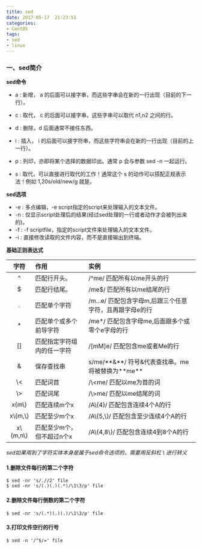 ```yaml
---
title: sed
date: 2017-05-17  21:23:51
categories:
- CentOS
tags:
- sed
- linux
---
```


<!-- more -->

### 一、sed简介

**sed命令**

- a : 新增， a 的后面可以接字串，而这些字串会在新的一行出现（目前的下一行）。

- c : 取代， c 的后面可以接字串，这些字串可以取代 n1,n2 之间的行。

- d : 删除，d 后面通常不接任东西。

- i  : 插入， i 的后面可以接字符串，而这些字符串会在新的一行出现（目前的上一行）。

- p : 列印，亦即将某个选择的数据印出。通常 p 会与参数 sed -n 一起运行。

- s : 取代，可以直接进行取代的工作！通常这个 s 的动作可以搭配正规表示法！例如 1,20s/old/new/g 就是。

**sed选项**

- -e : 多点编辑，-e script指定的script来处理输入的文本文件。
- -n : 仅显示script处理后的结果(经过sed处理的一行或者动作才会被列出来的)。
- -f : -f scriptfile，指定的script文件来处理输入的文本文件。
- -i : 直接修改读取的文件内容，而不是直接输出到终端。

**基础正则表达式**

|     字符     | 作用             | 实例                                       |
| :--------: | :------------- | :--------------------------------------- |
|     ^      | 匹配行开头。         | /^me/   匹配所有以me开头的行                      |
|     $      | 匹配行结尾。         | /me$/   匹配所有以me结尾的行                      |
|     .      | 匹配单个字符         | /m...e/   匹配包含字母m,后跟三个任意字符，且再跟字母e的行      |
|     *      | 匹配单个或多个前导字符    | /me*/   匹配包含字母me,后面跟多个或零个e字母的行           |
|     []     | 匹配指定字符组内的任一字符  | /[mM]e/   匹配包含me或者Me的行                   |
|     &      | 保存查找串          | s/me/\*\*&\*\*/   符号&代表查找串。me将被替换为\*\*me\*\* |
|    \\<     | 匹配词首           | /\\<me/   匹配以me为首的词                      |
|    \\>     | 匹配词尾           | /\\>me/   匹配以me结尾的词                      |
|  x\{m\\}   | 匹配连续m个x        | /A\\{4}/   匹配包含连续4个A的行                   |
| x\\{m,\\}  | 匹配至少m个x        | /A\\{5,\\}/   匹配包含至少连续4个A的行              |
| x\\{m,n\\} | 匹配至少m个，但不超过n个x | /A\\{4,8\\}/   匹配包含连续4到8个A的行             |

*sed如果用到了字符实体本身是属于sed命令选项的，需要用反斜杠 \ 进行转义*

#### 1.删除文件每行的第二个字符

```shell
$ sed -nr 's/.//2' file
$ sed -nr 's/(.)(.)(.*)/\1\3/p' file
```

#### 2.删除文件每行倒数的第二个字符

```shell
$ sed -nr 's/(.*)(.)(.)/\1\3/p' file
```

#### 3.打印文件空行的行号

```shell
$ sed -n '/^$/=' file
```

